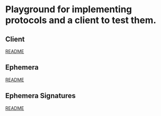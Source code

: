 # Playground for implementing protocols and a client to test them.

## Client

[README](ephemera-network-client/README.md)

## Ephemera

[README](ephemera/README.md)

## Ephemera Signatures

[README](ephemera-signatures-app/README.md)